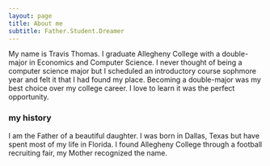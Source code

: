 ```yaml
---
layout: page
title: About me
subtitle: Father.Student.Dreamer
---
```


My name is Travis Thomas. I graduate Allegheny College with a double-major in Economics and Computer Science. I never thought
of being a computer science major but I scheduled an introductory course sophmore year and felt it that I had found my place.
Becoming a double-major was my best choice over my college career. I love to learn it was the perfect opportunity.


### my history

I am the Father of a beautiful daughter. I was born in Dallas, Texas but have spent most of my life in Florida.  I found
Allegheny College through a football recruiting fair, my Mother recognized the name.
